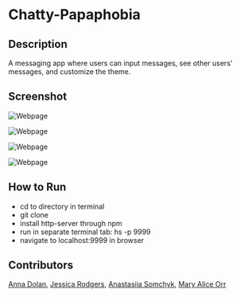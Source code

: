 # Chatty-Papaphobia

## Description
A messaging app where users can input messages, see other users' messages, and customize the theme.

## Screenshot
![Webpage](https://github.com/nss-evening-cohort-7/chatty-papaphobia/blob/master/screenshots/day.png)

![Webpage](https://github.com/nss-evening-cohort-7/chatty-papaphobia/blob/master/screenshots/night.png)

![Webpage](https://github.com/nss-evening-cohort-7/chatty-papaphobia/blob/master/screenshots/rainbow.png)

![Webpage](https://github.com/nss-evening-cohort-7/chatty-papaphobia/blob/master/screenshots/large.png)

## How to Run
- cd to directory in terminal
- git clone 
- install http-server through npm
- run in separate terminal tab: hs -p 9999
- navigate to localhost:9999 in browser

## Contributors
[Anna Dolan](https://github.com/annamd115),
[Jessica Rodgers](https://github.com/jessrod11),
[Anastasiia Somchyk](https://github.com/AnastasiiaSomchyk),
[Mary Alice Orr](https://github.com/maryaliceorr)
